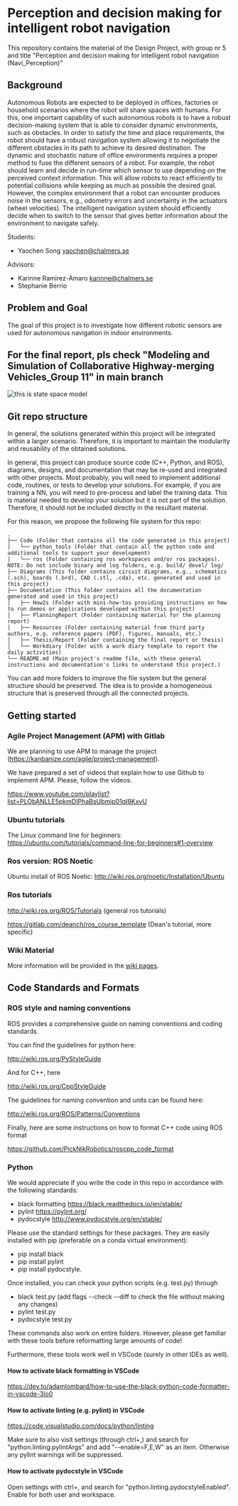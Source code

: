 # Perception and decision making for intelligent robot navigation

This repository contains the material of the Design Project, with group nr 5 and title "Perception and decision making for intelligent robot navigation (Navi_Perception)"

## Background
Autonomous Robots are expected to be deployed in offices, factories or household scenarios where the robot will share spaces with humans. For this, one important capability of such autonomous robots is to have a robust decision-making system that is able to consider dynamic environments, such as obstacles. In order to satisfy the time and place requirements, the robot should have a robust navigation system allowing it to negotiate the different obstacles in its path to achieve its desired destination. The dynamic and stochastic nature of office environments requires a proper method to fuse the different sensors of a robot. For example, the robot should learn and decide in run-time which sensor to use depending on the perceived context information. This will allow robots to react efficiently to potential collisions while keeping as much as possible the desired goal. However, the complex environment that a robot can encounter produces noise in the sensors, e.g., odometry errors and uncertainty in the actuators (wheel velocities). The intelligent navigation system should efficiently decide when to switch to the sensor that gives better information about the environment to navigate safely. 

Students:

- Yaochen Song yaochen@chalmers.se

Advisors:

- Karinne Ramirez-Amaro karinne@chalmers.se
- Stephanie Berrio

## Problem and Goal

The goal of this project is to investigate how different robotic sensors are used for autonomous navigation in indoor environments.

## For the final report, pls check "Modeling and Simulation of Collaborative Highway-merging Vehicles_Group 11" in main branch  
![this is state space model](./picture/poster.jpeg)

## Git repo structure

In general, the solutions generated within this project will be integrated within a larger scenario. Therefore, it is important to maintain the modularity and reusability of the obtained solutions.

In general, this project can produce source code (C++, Python, and ROS), diagrams, designs, and documentation that may be re-used and integrated with other projects. Most probably, you will need to implement additional code, routines, or tests to develop your solutions. For example, if you are training a NN, you will need to pre-process and label the training data. This is material needed to develop your solution but it is not part of the solution. Therefore, it should not be included directly in the resultant material.

For this reason, we propose the following file system for this repo:

```
.
├── Code (Folder that contains all the code generated in this project)
│   └── python_tools (Folder that contain all the python code and additional tools to support your development)
|   └── ros (Folder containing ros workspaces and/or ros packages). NOTE: Do not include binary and log folders, e.g. build/ devel/ log/
├── Diagrams (This folder contains circuit diagrams, e.g., schematics (.sch), boards (.brd), CAD (.stl, .cda), etc. generated and used in this project)
├── Documentation (This folder contains all the documentation generated and used in this project)
│   ├── How2s (Folder with mini-how-tos providing instructions on how to run demos or applications developed within this project)
│   ├── PlanningReport (Folder containing material for the planning report)
│   ├── Resources (Folder containing material from third party authors, e.g. reference papers (PDF), figures, manuals, etc.)
│   ├── Thesis/Report (Folder containing the final report or thesis)
│   └── Workdiary (Folder with a work diary template to report the daily activities)
└── README.md (Main project's readme file, with these general instructions and documentation's links to understand this project.)
```

You can add more folders to improve the file system but the general structure should be preserved. The idea is to provide a homogeneous structure that is preserved through all the connected projects.

## Getting started

### Agile Project Management (APM) with Gitlab

We are planning to use APM to manage the project (<https://kanbanize.com/agile/project-management>).
​

We have prepared a set of videos that explain how to use Github to implement APM. Please, follow the videos.

<https://www.youtube.com/playlist?list=PLObANLLE5pkmDIPhaBsUbmjp01qI8KxvU>

### Ubuntu tutorials

The Linux command line for beginners: <https://ubuntu.com/tutorials/command-line-for-beginners#1-overview>

### Ros version: ROS Noetic

Ubuntu install of ROS Noetic: <http://wiki.ros.org/noetic/Installation/Ubuntu>

### Ros tutorials

<http://wiki.ros.org/ROS/Tutorials> (general ros tutorials)

<https://gitlab.com/deanch/ros_course_template> (Dean's tutorial, more specific)

### Wiki Material

More information will be provided in the [wiki pages](https://git.chalmers.se/phric/devels/design_projects/2023/ssy226_5_navi_perception/ssy226_5_navi_perception/-/wikis/home). 

## Code Standards and Formats

### ROS style and naming conventions

ROS provides a comprehensive guide on naming conventions and coding standards.

You can find the guidelines for python here:

<http://wiki.ros.org/PyStyleGuide>

And for C++, here

<http://wiki.ros.org/CppStyleGuide>

The guidelines for naming convention and units can be found here:

<http://wiki.ros.org/ROS/Patterns/Conventions>

Finally, here are some instructions on how to format C++ code using ROS format

<https://github.com/PickNikRobotics/roscpp_code_format>

### Python

We would appreciate if you write the code in this repo in accordance with the following standards:

- black formatting <https://black.readthedocs.io/en/stable/>
- pylint <https://pylint.org/>
- pydocstyle <http://www.pydocstyle.org/en/stable/>

Please use the standard settings for these packages.
They are easily installed with pip (preferable on a conda virtual environment):

- pip install black
- pip install pylint
- pip install pydocstyle.

Once installed, you can check your python scripts (e.g. test.py) through

- black test.py (add flags --check --diff to check the file without making any changes)
- pylint test.py
- pydocstyle test.py

These commands also work on entire folders.
However, please get familiar with these tools before reformatting large amounts of code!

Furthermore, these tools work well in VSCode (surely in other IDEs as well).

#### How to activate black formatting in VSCode

<https://dev.to/adamlombard/how-to-use-the-black-python-code-formatter-in-vscode-3lo0>

#### How to activate linting (e.g. pylint) in VSCode

<https://code.visualstudio.com/docs/python/linting>

Make sure to also visit settings (through ctrl+,) and search for "python.linting.pylintArgs" and add "--enable=F,E,W" as an item.
Otherwise any pylint warnings will be suppressed.

#### How to activate pydocstyle in VSCode

Open settings with ctrl+, and search for "python.linting.pydocstyleEnabled". Enable for both user and workspace.
